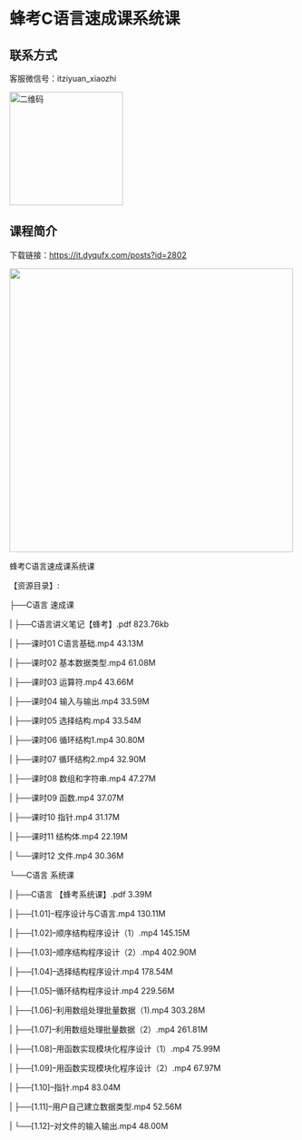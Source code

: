 # 蜂考C语言速成课系统课

## 联系方式

客服微信号：itziyuan_xiaozhi

<img src="https://ziyuanyun.oss-cn-guangzhou.aliyuncs.com/common/20240614073449/666b82192834a.jpg" width="200" height="200" alt="二维码">

## 课程简介

下载链接：https://it.dyqufx.com/posts?id=2802

<img src="https://ziyuanyun.oss-cn-guangzhou.aliyuncs.com/yun/20240515184326/664491ce00140.jpg" width="500" alt="">

  蜂考C语言速成课系统课



 【资源目录】:

 ├──C语言 速成课

 | ├──C语言讲义笔记【蜂考】.pdf 823.76kb

 | ├──课时01 C语言基础.mp4 43.13M

 | ├──课时02 基本数据类型.mp4 61.08M

 | ├──课时03 运算符.mp4 43.66M

 | ├──课时04 输入与输出.mp4 33.59M

 | ├──课时05 选择结构.mp4 33.54M

 | ├──课时06 循环结构1.mp4 30.80M

 | ├──课时07 循环结构2.mp4 32.90M

 | ├──课时08 数组和字符串.mp4 47.27M

 | ├──课时09 函数.mp4 37.07M

 | ├──课时10 指针.mp4 31.17M

 | ├──课时11 结构体.mp4 22.19M

 | └──课时12 文件.mp4 30.36M

 └──C语言 系统课

 | ├──C语言 【蜂考系统课】.pdf 3.39M

 | ├──[1.01]–程序设计与C语言.mp4 130.11M

 | ├──[1.02]–顺序结构程序设计（1）.mp4 145.15M

 | ├──[1.03]–顺序结构程序设计（2）.mp4 402.90M

 | ├──[1.04]–选择结构程序设计.mp4 178.54M

 | ├──[1.05]–循环结构程序设计.mp4 229.56M

 | ├──[1.06]–利用数组处理批量数据（1).mp4 303.28M

 | ├──[1.07]–利用数组处理批量数据（2）.mp4 261.81M

 | ├──[1.08]–用函数实现模块化程序设计（1）.mp4 75.99M

 | ├──[1.09]–用函数实现模块化程序设计（2）.mp4 67.97M

 | ├──[1.10]–指针.mp4 83.04M

 | ├──[1.11]–用户自己建立数据类型.mp4 52.56M

 | └──[1.12]–对文件的输入输出.mp4 48.00M

  